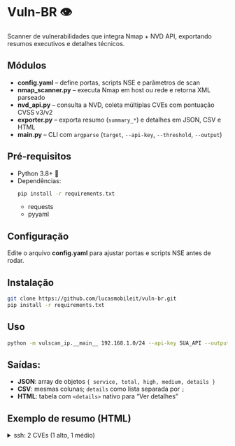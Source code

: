 # Vuln-BR 👁️

Scanner de vulnerabilidades que integra Nmap + NVD API, exportando resumos executivos e detalhes técnicos.

## Módulos
- **config.yaml** – define portas, scripts NSE e parâmetros de scan
- **nmap_scanner.py** – executa Nmap em host ou rede e retorna XML parseado
- **nvd_api.py** – consulta a NVD, coleta múltiplas CVEs com pontuação CVSS v3/v2
- **exporter.py** – exporta resumo (`summary_*`) e detalhes em JSON, CSV e HTML
- **__main__.py** – CLI com `argparse` (`target`, `--api-key`, `--threshold`, `--output`)

## Pré-requisitos
- Python 3.8+ 🐍
- Dependências:
  ```bash
  pip install -r requirements.txt 
  ```
  - requests
  - pyyaml

## Configuração
Edite o arquivo **config.yaml** para ajustar portas e scripts NSE antes de rodar.

## Instalação
```bash
git clone https://github.com/lucasmobileit/vuln-br.git
pip install -r requirements.txt
```

## Uso
```bash
python -m vulscan_ip.__main__ 192.168.1.0/24 --api-key SUA_API --output html
```

## Saídas:
- **JSON**: array de objetos `{ service, total, high, medium, details }`
- **CSV**: mesmas colunas; `details` como lista separada por `;`
- **HTML**: tabela com `<details>` nativo para “Ver detalhes”

## Exemplo de resumo (HTML)
<details>
<summary>ssh: 2 CVEs (1 alto, 1 médio)</summary>
<ul>
<li>CVE-2021-1234</li>
<li>CVE-2020-5678</li>
</ul>
</details>
